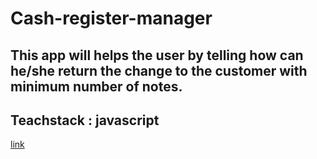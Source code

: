 # Cash-register-manager
## This app will helps the user by telling how can he/she return the change to the customer with minimum number of notes. 
## Teachstack : javascript
[link](https://cashregisterapp1.netlify.app/)
